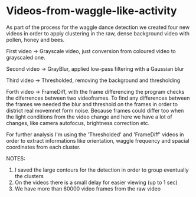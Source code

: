 # Videos-from-waggle-like-activity


As part of the process for the waggle dance detection we created four new videos in order to apply clustering in the raw, dense background video with pollen, honey and bees. 

First video -> Grayscale video, just conversion from coloured video to grayscaled one.

Second video -> GrayBlur, applied low-pass filtering with a Gaussian blur

Third video -> Thresholded, removing the background and thresholding 

Forth video -> FrameDiff, with the frame differencing the program checks the diferrences between two videoframes. To find any differences between the frames we needed the blur and threshold on the frames in order to district real movemnet form noise. Because frames could differ too when the light conditions from the video change and here we have a lot of changes, like camera autofocus, brightness correction etc. 

For further analysis I'm using the 'Thresholded' and 'FrameDiff' videos in order to extract informations like orientation, waggle frequency and spacial coordinates from each cluster.


NOTES: 
1. I saved the large contours for the detection in order to group eventually the clusters
2. On the videos there is a small delay for easier viewing (up to 1 sec)
3. We have more than 60000 video frames from the raw video 
